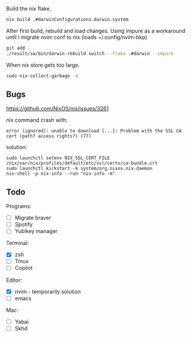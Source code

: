Build the nix flake.

```bash
nix build .#darwinConfigurations.darwin.system
```

After first build, rebuild and load changes.
Using impure as a workaround until I migrate nvim conf to nix (loads ~/.config/nvim-bkp)

```bash
git add .
./result/sw/bin/darwin-rebuild switch --flake .#darwin --impure
```

When nix store gets too large.

```bash
sudo nix-collect-garbage -d
```

## Bugs

https://github.com/NixOS/nix/issues/3261

nix command crash with:
  ```
  error (ignored): unable to download [...]: Problem with the SSL CA cert (path? access rights?) (77)
  ```

solution:
  ```
  sudo launchctl setenv NIX_SSL_CERT_FILE /nix/var/nix/profiles/default/etc/ssl/certs/ca-bundle.crt
  sudo launchctl kickstart -k system/org.nixos.nix-daemon
  nix-shell -p nix-info --run "nix-info -m"
  ```

## Todo

Programs:

- [ ] Migrate braver
- [ ] Spotify
- [ ] Yubikey manager

Terminal:

- [x] zsh
- [ ] Tmux
- [ ] Copilot

Editor: 

- [x] nvim - temporarily solution
- [ ] emacs

Mac:

- [ ] Yabai
- [ ] Skhd
